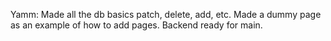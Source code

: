 

Yamm:
    Made all the db basics patch, delete, add, etc.
    Made a dummy page as an example of how to add pages.
    Backend ready for main.